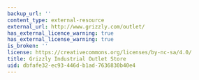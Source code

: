 ```yaml
---
backup_url: ''
content_type: external-resource
external_url: http://www.grizzly.com/outlet/
has_external_licence_warning: true
has_external_license_warning: true
is_broken: ''
license: https://creativecommons.org/licenses/by-nc-sa/4.0/
title: Grizzly Industrial Outlet Store
uid: dbfafe32-ec93-446d-b1ad-7636830b40e4
---
```

